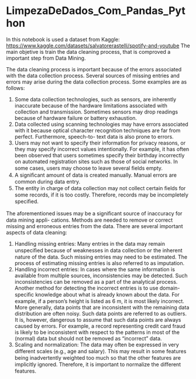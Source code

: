 # LimpezaDeDados_Com_Pandas_Python

In this notebook is used a dataset from Kaggle: https://www.kaggle.com/datasets/salvatorerastelli/spotify-and-youtube
The main objetive is train the data cleaning process, that is comproved a important step from Data Mining. 

The data cleaning process is important because of the errors associated with the data
collection process. Several sources of missing entries and errors may arise during the data
collection process. Some examples are as follows:
1. Some data collection technologies, such as sensors, are inherently inaccurate because
of the hardware limitations associated with collection and transmission. Sometimes
sensors may drop readings because of hardware failure or battery exhaustion.
2. Data collected using scanning technologies may have errors associated with it because
optical character recognition techniques are far from perfect. Furthermore, speech-to-
text data is also prone to errors.
3. Users may not want to specify their information for privacy reasons, or they may
specify incorrect values intentionally. For example, it has often been observed that
users sometimes specify their birthday incorrectly on automated registration sites
such as those of social networks. In some cases, users may choose to leave several
ﬁelds empty.
4. A signiﬁcant amount of data is created manually. Manual errors are common during
data entry.
5. The entity in charge of data collection may not collect certain ﬁelds for some records,
if it is too costly. Therefore, records may be incompletely speciﬁed.

The aforementioned issues may be a signiﬁcant source of inaccuracy for data mining appli-
cations. Methods are needed to remove or correct missing and erroneous entries from the
data. There are several important aspects of data cleaning:
1. Handling missing entries: Many entries in the data may remain unspeciﬁed because of
weaknesses in data collection or the inherent nature of the data. Such missing entries
may need to be estimated. The process of estimating missing entries is also referred
to as imputation.
2. Handling incorrect entries: In cases where the same information is available from
multiple sources, inconsistencies may be detected. Such inconsistencies can be removed
as a part of the analytical process. Another method for detecting the incorrect entries
is to use domain-speciﬁc knowledge about what is already known about the data.
For example, if a person’s height is listed as 6 m, it is most likely incorrect. More
generally, data points that are inconsistent with the remaining data distribution are
often noisy. Such data points are referred to as outliers. It is, however, dangerous
to assume that such data points are always caused by errors. For example, a record
representing credit card fraud is likely to be inconsistent with respect to the patterns
in most of the (normal) data but should not be removed as “incorrect” data.
3. Scaling and normalization: The data may often be expressed in very diﬀerent scales
(e.g., age and salary). This may result in some features being inadvertently weighted
too much so that the other features are implicitly ignored. Therefore, it is important
to normalize the diﬀerent features.
